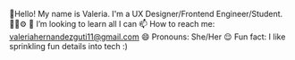 
🌷Hello! My name is Valeria. I'm a UX Designer/Frontend Engineer/Student. 👨‍💻⚙️
🤔 I’m looking to learn all I can
📫 How to reach me: valeriahernandezguti11@gmail.com
😄 Pronouns: She/Her
😌 Fun fact: I like sprinkling fun details into tech :)


